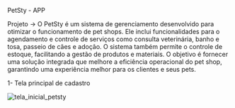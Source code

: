 PetSty - APP

Projeto -> O PetSty é um sistema de gerenciamento desenvolvido para otimizar o funcionamento de pet shops. Ele inclui funcionalidades para o agendamento e controle de serviços como consulta veterinária, banho e tosa, passeio de cães e adoção. O sistema também permite o controle de estoque, facilitando a gestão de produtos e materiais. O objetivo é fornecer uma solução integrada que melhore a eficiência operacional do pet shop, garantindo uma experiência melhor para os clientes e seus pets.


1- Tela principal de cadastro

![tela_inicial_petsty](https://github.com/user-attachments/assets/4f59155b-6047-442f-91fb-038a14d843e8)



